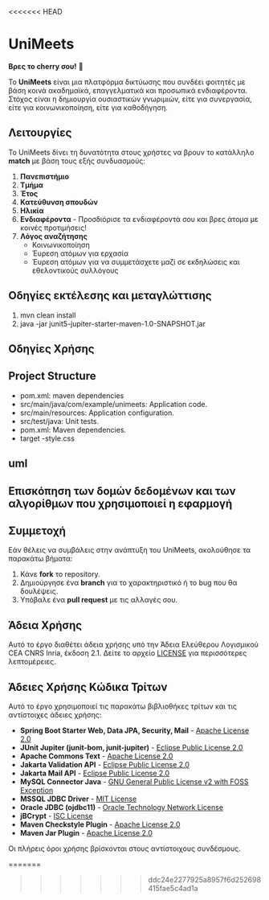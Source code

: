 <<<<<<< HEAD
# UniMeets
**Βρες το cherry σου!** 🍒



Το **UniMeets** είναι μια πλατφόρμα δικτύωσης που συνδέει φοιτητές με βάση κοινά ακαδημαϊκά, επαγγελματικά και προσωπικά ενδιαφέροντα. 
Στόχος είναι η δημιουργία ουσιαστικών γνωριμιών, είτε για συνεργασία, είτε για κοινωνικοποίηση, είτε για καθοδήγηση.

## Λειτουργίες
Το UniMeets δίνει τη δυνατότητα στους χρήστες να βρουν το κατάλληλο **match** με βάση τους εξής συνδυασμούς:

1. **Πανεπιστήμιο**
2. **Τμήμα**
3. **Έτος**
4. **Κατεύθυνση σπουδών**
5. **Ηλικία**
6. **Ενδιαφέροντα** - Προσδιόρισε τα ενδιαφέροντά σου και βρες άτομα με κοινές προτιμήσεις!
7. **Λόγος αναζήτησης** 
   - Κοινωνικοποίηση
   - Έυρεση ατόμων για ερχασία
   - Έυρεση ατόμων για να συμμετάσχετε μαζί σε εκδηλώσεις και εθελοντικούς συλλόγους

## Οδηγίες εκτέλεσης και μεταγλώττισης
1. mvn clean install
2. java -jar junit5-jupiter-starter-maven-1.0-SNAPSHOT.jar

## Οδηγίες Χρήσης

## Project Structure

- pom.xml: maven dependencies
- src/main/java/com/example/unimeets: Application code.
- src/main/resources: Application configuration.
- src/test/java: Unit tests.
- pom.xml: Maven dependencies.
- target
-style.css

## uml
## Επισκόπηση των δομών δεδομένων και των αλγορίθμων που χρησιμοποιεί η εφαρμογή

## Συμμετοχή
Εάν θέλεις να συμβάλεις στην ανάπτυξη του UniMeets, ακολούθησε τα παρακάτω βήματα:
1. Κάνε **fork** το repository.
2. Δημιούργησε ένα **branch** για το χαρακτηριστικό ή το bug που θα δουλέψεις.
3. Υπόβαλε ένα **pull request** με τις αλλαγές σου.

## Άδεια Χρήσης

Αυτό το έργο διαθέτει άδεια χρήσης υπό την Άδεια Ελεύθερου Λογισμικού CEA CNRS Inria, έκδοση 2.1. Δείτε το αρχείο [LICENSE](LICENSE) για περισσότερες λεπτομέρειες.

## Άδειες Χρήσης Κώδικα Τρίτων

Αυτό το έργο χρησιμοποιεί τις παρακάτω βιβλιοθήκες τρίτων και τις αντίστοιχες άδειες χρήσης:

- **Spring Boot Starter Web, Data JPA, Security, Mail** - [Apache License 2.0](https://www.apache.org/licenses/LICENSE-2.0)  
- **JUnit Jupiter (junit-bom, junit-jupiter)** - [Eclipse Public License 2.0](https://www.eclipse.org/legal/epl-2.0/)  
- **Apache Commons Text** - [Apache License 2.0](https://www.apache.org/licenses/LICENSE-2.0)  
- **Jakarta Validation API** - [Eclipse Public License 2.0](https://www.eclipse.org/legal/epl-2.0/)  
- **Jakarta Mail API** - [Eclipse Public License 2.0](https://www.eclipse.org/legal/epl-2.0/)  
- **MySQL Connector Java** - [GNU General Public License v2 with FOSS Exception](https://www.mysql.com/about/legal/licensing/)  
- **MSSQL JDBC Driver** - [MIT License](https://opensource.org/licenses/MIT)  
- **Oracle JDBC (ojdbc11)** - [Oracle Technology Network License](https://www.oracle.com/downloads/licenses/otn-license.html)  
- **jBCrypt** - [ISC License](https://opensource.org/licenses/ISC)  
- **Maven Checkstyle Plugin** - [Apache License 2.0](https://www.apache.org/licenses/LICENSE-2.0)  
- **Maven Jar Plugin** - [Apache License 2.0](https://www.apache.org/licenses/LICENSE-2.0)  

Οι πλήρεις όροι χρήσης βρίσκονται στους αντίστοιχους συνδέσμους.




=======
>>>>>>> ddc24e2277925a8957f6d252698415fae5c4ad1a

